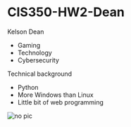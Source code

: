 # CIS350-HW2-Dean
Kelson Dean
* Gaming
* Technology
* Cybersecurity

Technical background
* Python
* More Windows than Linux
* Little bit of web programming

![no pic](https://i.ytimg.com/vi/WOXDqsbD5TQ/maxresdefault.jpg)
